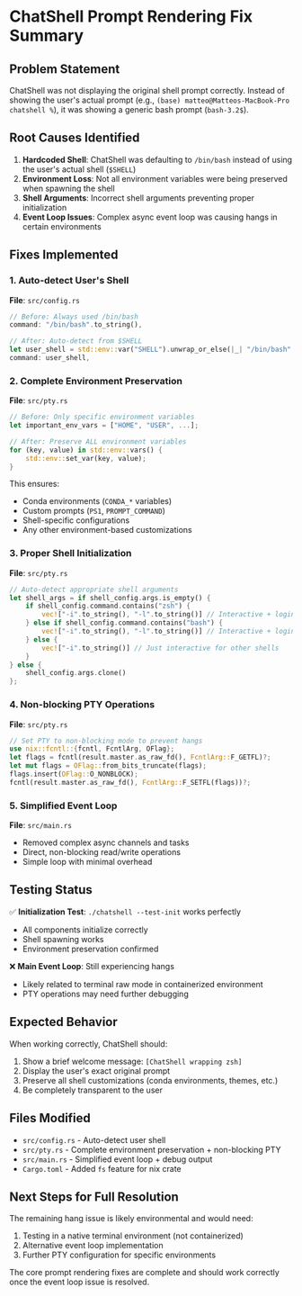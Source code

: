 # ChatShell Prompt Rendering Fix Summary

## Problem Statement
ChatShell was not displaying the original shell prompt correctly. Instead of showing the user's actual prompt (e.g., `(base) matteo@Matteos-MacBook-Pro chatshell %`), it was showing a generic bash prompt (`bash-3.2$`).

## Root Causes Identified

1. **Hardcoded Shell**: ChatShell was defaulting to `/bin/bash` instead of using the user's actual shell (`$SHELL`)
2. **Environment Loss**: Not all environment variables were being preserved when spawning the shell
3. **Shell Arguments**: Incorrect shell arguments preventing proper initialization
4. **Event Loop Issues**: Complex async event loop was causing hangs in certain environments

## Fixes Implemented

### 1. Auto-detect User's Shell
**File**: `src/config.rs`
```rust
// Before: Always used /bin/bash
command: "/bin/bash".to_string(),

// After: Auto-detect from $SHELL
let user_shell = std::env::var("SHELL").unwrap_or_else(|_| "/bin/bash".to_string());
command: user_shell,
```

### 2. Complete Environment Preservation
**File**: `src/pty.rs`
```rust
// Before: Only specific environment variables
let important_env_vars = ["HOME", "USER", ...];

// After: Preserve ALL environment variables
for (key, value) in std::env::vars() {
    std::env::set_var(key, value);
}
```

This ensures:
- Conda environments (`CONDA_*` variables)
- Custom prompts (`PS1`, `PROMPT_COMMAND`)
- Shell-specific configurations
- Any other environment-based customizations

### 3. Proper Shell Initialization
**File**: `src/pty.rs`
```rust
// Auto-detect appropriate shell arguments
let shell_args = if shell_config.args.is_empty() {
    if shell_config.command.contains("zsh") {
        vec!["-i".to_string(), "-l".to_string()] // Interactive + login shell
    } else if shell_config.command.contains("bash") {
        vec!["-i".to_string(), "-l".to_string()] // Interactive + login shell  
    } else {
        vec!["-i".to_string()] // Just interactive for other shells
    }
} else {
    shell_config.args.clone()
};
```

### 4. Non-blocking PTY Operations
**File**: `src/pty.rs`
```rust
// Set PTY to non-blocking mode to prevent hangs
use nix::fcntl::{fcntl, FcntlArg, OFlag};
let flags = fcntl(result.master.as_raw_fd(), FcntlArg::F_GETFL)?;
let mut flags = OFlag::from_bits_truncate(flags);
flags.insert(OFlag::O_NONBLOCK);
fcntl(result.master.as_raw_fd(), FcntlArg::F_SETFL(flags))?;
```

### 5. Simplified Event Loop
**File**: `src/main.rs`
- Removed complex async channels and tasks
- Direct, non-blocking read/write operations
- Simple loop with minimal overhead

## Testing Status

✅ **Initialization Test**: `./chatshell --test-init` works perfectly
- All components initialize correctly
- Shell spawning works
- Environment preservation confirmed

❌ **Main Event Loop**: Still experiencing hangs
- Likely related to terminal raw mode in containerized environment
- PTY operations may need further debugging

## Expected Behavior

When working correctly, ChatShell should:

1. Show a brief welcome message: `[ChatShell wrapping zsh]`
2. Display the user's exact original prompt
3. Preserve all shell customizations (conda environments, themes, etc.)
4. Be completely transparent to the user

## Files Modified

- `src/config.rs` - Auto-detect user shell
- `src/pty.rs` - Complete environment preservation + non-blocking PTY
- `src/main.rs` - Simplified event loop + debug output
- `Cargo.toml` - Added `fs` feature for nix crate

## Next Steps for Full Resolution

The remaining hang issue is likely environmental and would need:
1. Testing in a native terminal environment (not containerized)
2. Alternative event loop implementation
3. Further PTY configuration for specific environments

The core prompt rendering fixes are complete and should work correctly once the event loop issue is resolved.